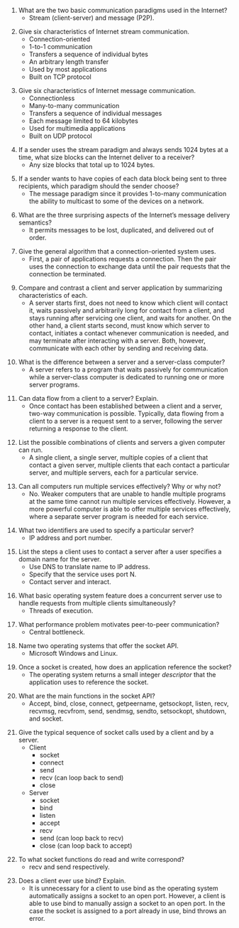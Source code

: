 1. What are the two basic communication paradigms used in the Internet?
    - Stream (client-server) and message (P2P).
2) Give six characteristics of Internet stream communication.
    - Connection-oriented
    - 1-to-1 communication
    - Transfers a sequence of individual bytes
    - An arbitrary length transfer
    - Used by most applications
    - Built on TCP protocol
3. Give six characteristics of Internet message communication.
    - Connectionless
    - Many-to-many communication
    - Transfers a sequence of individual messages
    - Each message limited to 64 kilobytes
    - Used for multimedia applications
    - Built on UDP protocol
4) If a sender uses the stream paradigm and always sends 1024 bytes at a time, what size blocks can the Internet deliver to a receiver?
    - Any size blocks that total up to 1024 bytes.
5. If a sender wants to have copies of each data block being sent to three recipients, which paradigm should the sender choose?
    - The message paradigm since it provides 1-to-many communication the ability to multicast to some of the devices on a network.
6) What are the three surprising aspects of the Internet’s message delivery semantics?
    - It permits messages to be lost, duplicated, and delivered out of order.
7. Give the general algorithm that a connection-oriented system uses.
    - First, a pair of applications requests a connection. 
    Then the pair uses the connection to exchange data until the pair requests that the connection be terminated.
9) Compare and contrast a client and server application by summarizing characteristics of each.
    - A server starts first, does not need to know which client will contact it, waits passively and arbitrarily long for contact from a client, and stays running after servicing one client, and waits for another.
    On the other hand, a client starts second, must know which server to contact, initiates a contact whenever communication is needed, and may terminate after interacting with a server.
    Both, however, communicate with each other by sending and receiving data.
10. What is the difference between a server and a server-class computer?
    - A server refers to a program that waits passively for communication while a server-class computer is dedicated to running one or more server programs.
11) Can data flow from a client to a server? Explain.
    - Once contact has been established between a client and a server, two-way communication is possible.
    Typically, data flowing from a client to a server is a request sent to a server, following the server returning a response to the client.
12. List the possible combinations of clients and servers a given computer can run.
    - A single client, a single server, multiple copies of a client that contact a given server, multiple clients that each contact a particular server, and multiple servers, each for a particular service.
13) Can all computers run multiple services effectively? Why or why not?
    - No. Weaker computers that are unable to handle multiple programs at the same time cannot run multiple services effectively.
    However, a more powerful computer is able to offer multiple services effectively, where a separate server program is needed for each service.
14. What two identifiers are used to specify a particular server?
    - IP address and port number.
15) List the steps a client uses to contact a server after a user specifies a domain name for the server.
    - Use DNS to translate name to IP address.
    - Specify that the service uses port N.
    - Contact server and interact.
16. What basic operating system feature does a concurrent server use to handle requests from multiple clients simultaneously?
    - Threads of execution.
17) What performance problem motivates peer-to-peer communication?
    - Central bottleneck.
18. Name two operating systems that offer the socket API.
    - Microsoft Windows and Linux.
19) Once a socket is created, how does an application reference the socket?
    - The operating system returns a small integer *descriptor* that the application uses to reference the socket.
20. What are the main functions in the socket API?
    - Accept, bind, close, connect, getpeername, getsockopt, listen, recv, recvmsg, recvfrom, send, sendmsg, sendto, setsockopt, shutdown, and socket.
21) Give the typical sequence of socket calls used by a client and by a server.
    - Client
      - socket
      - connect
      - send
      - recv (can loop back to send)
      - close
    - Server
      - socket
      - bind
      - listen
      - accept
      - recv
      - send (can loop back to recv)
      - close (can loop back to accept)
22. To what socket functions do read and write correspond?
    - recv and send respectively.
23) Does a client ever use bind? Explain.
    - It is unnecessary for a client to use bind as the operating system automatically assigns a socket to an open port.
    However, a client is able to use bind to manually assign a socket to an open port.
    In the case the socket is assigned to a port already in use, bind throws an error.